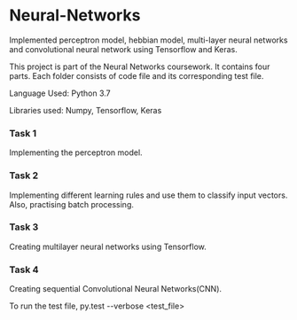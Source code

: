 # Neural-Networks
Implemented perceptron model, hebbian model, multi-layer neural networks and convolutional neural network using Tensorflow and Keras.

This project is part of the Neural Networks coursework. It contains four parts. Each folder consists of code file and its corresponding test file.

Language Used: Python 3.7

Libraries used: Numpy, Tensorflow, Keras

### Task 1
Implementing the perceptron model.

### Task 2
Implementing different learning rules and use them to classify input vectors. Also, practising batch processing.

### Task 3
Creating multilayer neural networks using Tensorflow.

### Task 4
Creating sequential Convolutional Neural Networks(CNN).

To run the test file,
py.test --verbose <test_file>

